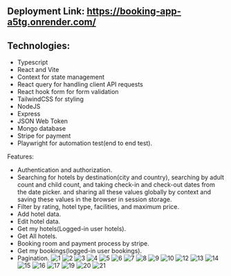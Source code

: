 ## Deployment Link: https://booking-app-a5tg.onrender.com/

## Technologies:

- Typescript
- React and Vite
- Context for state management
- React query for handling client API requests
- React hook form for form validation
- TailwindCSS for styling
- NodeJS
- Express
- JSON Web Token
- Mongo database
- Stripe for payment
- Playwright for automation test(end to end test). 

Features: 
- Authentication and authorization.
- Searching for hotels by destination(city and country), searching by adult count and child count, and taking check-in and check-out dates from the date picker.
  and sharing all these values globally by context and saving these values in the browser in session storage.
- Filter by rating, hotel type, facilities, and maximum price.
- Add hotel data.
- Edit hotel data.
- Get my hotels(Logged-in user hotels).
- Get All hotels.
- Booking room and payment process by stripe.
- Get my bookings(logged-in user bookings).
- Pagination.
![1](https://github.com/mohamedkhairy23/Mern-booking-clone/assets/82667987/78dd9928-63bb-49b3-9592-d31d97d28c67)
![2](https://github.com/mohamedkhairy23/Mern-booking-clone/assets/82667987/3ee3dc4e-f575-44b2-ba2c-ebd9c78f43d9)
![3](https://github.com/mohamedkhairy23/Mern-booking-clone/assets/82667987/bc54f2a9-0f98-4bfa-a2ee-a8af2dcef970)
![4](https://github.com/mohamedkhairy23/Mern-booking-clone/assets/82667987/506f2554-9ef0-4bdd-b3ee-f38b92835a10)
![5](https://github.com/mohamedkhairy23/Mern-booking-clone/assets/82667987/545b9b3c-4271-4bd7-9162-db97c03b6903)
![6](https://github.com/mohamedkhairy23/Mern-booking-clone/assets/82667987/43d2efbf-c6e1-4d31-a8f7-2db844d6106d)
![7](https://github.com/mohamedkhairy23/Mern-booking-clone/assets/82667987/f01dca2b-78e9-43d3-afb2-8dafb4f38d90)
![8](https://github.com/mohamedkhairy23/Mern-booking-clone/assets/82667987/9969ad0f-0758-4786-b4d2-4ff3d16829b5)
![9](https://github.com/mohamedkhairy23/Mern-booking-clone/assets/82667987/afb95f3f-8d00-4481-adb8-51f8536840c7)
![10](https://github.com/mohamedkhairy23/Mern-booking-clone/assets/82667987/dd334958-c45a-4b32-a1b9-da3864d7ff7d)
![12](https://github.com/mohamedkhairy23/Mern-booking-clone/assets/82667987/57255d40-b770-41c0-877e-1ba1a943a8d0)
![13](https://github.com/mohamedkhairy23/Mern-booking-clone/assets/82667987/08185f29-988f-43b1-9a59-f7cb91f25d92)
![14](https://github.com/mohamedkhairy23/Mern-booking-clone/assets/82667987/513104d1-34dd-457f-83d7-66d034fe7b40)
![15](https://github.com/mohamedkhairy23/Mern-booking-clone/assets/82667987/f885e9cf-a6b1-406f-8f31-9056614f974f)
![16](https://github.com/mohamedkhairy23/Mern-booking-clone/assets/82667987/2a8bd92d-2901-4281-86af-8d3e50b27273)
![17](https://github.com/mohamedkhairy23/Mern-booking-clone/assets/82667987/c6c5fcd2-9666-44ad-b9b3-495a81c4267f)
![19](https://github.com/mohamedkhairy23/Mern-booking-clone/assets/82667987/3f10b7d0-d0de-4017-8550-2f8189fb2016)
![20](https://github.com/mohamedkhairy23/Mern-booking-clone/assets/82667987/f0c6a8fc-9acc-445e-a8b2-74b64bee9327)
![21](https://github.com/mohamedkhairy23/Mern-booking-clone/assets/82667987/9609b59d-ca5b-42ef-8bbb-6bc99c65afa0)
